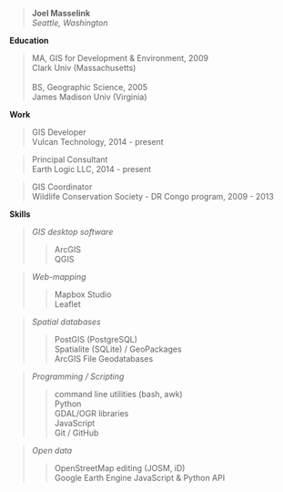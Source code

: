 >**Joel Masselink**<br>
*Seattle, Washington*

**Education**
>MA, GIS for Development & Environment, 2009<br>
Clark Univ (Massachusetts)<br><br>
>BS, Geographic Science, 2005<br> James Madison Univ (Virginia) <br>

**Work**
>GIS Developer <br>
Vulcan Technology, 2014 - present

>Principal Consultant <br>
Earth Logic LLC, 2014 - present

>GIS Coordinator <br>
Wildlife Conservation Society - DR Congo program,
2009 - 2013

**Skills**
>*GIS desktop software*
>> ArcGIS <br>
>> QGIS

>*Web-mapping*
>>Mapbox Studio <br>
Leaflet

>*Spatial databases*
>>PostGIS (PostgreSQL) <br>
Spatialite (SQLite) / GeoPackages <br>
 ArcGIS File Geodatabases

>*Programming / Scripting*
>>command line utilities (bash, awk)<br>
Python <br>
GDAL/OGR libraries <br>
JavaScript<br>
Git / GitHub

>*Open data*
>>OpenStreetMap editing (JOSM, iD)<br>
Google Earth Engine JavaScript & Python API
